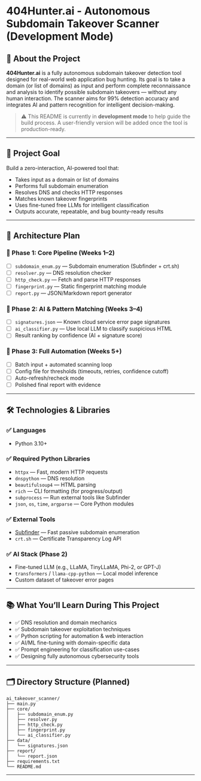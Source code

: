 # 404Hunter.ai - Autonomous Subdomain Takeover Scanner (Development Mode)

## 📌 About the Project

**404Hunter.ai** is a fully autonomous subdomain takeover detection tool designed for real-world web application bug hunting. Its goal is to take a domain (or list of domains) as input and perform complete reconnaissance and analysis to identify possible subdomain takeovers — without any human interaction. The scanner aims for 99% detection accuracy and integrates AI and pattern recognition for intelligent decision-making.

> ⚠️ This README is currently in **development mode** to help guide the build process. A user-friendly version will be added once the tool is production-ready.

---

## 🚀 Project Goal

Build a zero-interaction, AI-powered tool that:

* Takes input as a domain or list of domains
* Performs full subdomain enumeration
* Resolves DNS and checks HTTP responses
* Matches known takeover fingerprints
* Uses fine-tuned free LLMs for intelligent classification
* Outputs accurate, repeatable, and bug bounty-ready results

---

## 🧩 Architecture Plan

### 🧱 Phase 1: Core Pipeline (Weeks 1–2)

* [ ] `subdomain_enum.py` — Subdomain enumeration (Subfinder + crt.sh)
* [ ] `resolver.py` — DNS resolution checker
* [ ] `http_check.py` — Fetch and parse HTTP responses
* [ ] `fingerprint.py` — Static fingerprint matching module
* [ ] `report.py` — JSON/Markdown report generator

### 🧠 Phase 2: AI & Pattern Matching (Weeks 3–4)

* [ ] `signatures.json` — Known cloud service error page signatures
* [ ] `ai_classifier.py` — Use local LLM to classify suspicious HTML
* [ ] Result ranking by confidence (AI + signature score)

### 🔁 Phase 3: Full Automation (Weeks 5+)

* [ ] Batch input + automated scanning loop
* [ ] Config file for thresholds (timeouts, retries, confidence cutoff)
* [ ] Auto-refresh/recheck mode
* [ ] Polished final report with evidence

---

## 🛠️ Technologies & Libraries

### ✅ Languages

* Python 3.10+

### ✅ Required Python Libraries

* `httpx` — Fast, modern HTTP requests
* `dnspython` — DNS resolution
* `beautifulsoup4` — HTML parsing
* `rich` — CLI formatting (for progress/output)
* `subprocess` — Run external tools like Subfinder
* `json`, `os`, `time`, `argparse` — Core Python modules

### ✅ External Tools

* [Subfinder](https://github.com/projectdiscovery/subfinder) — Fast passive subdomain enumeration
* `crt.sh` — Certificate Transparency Log API

### ✅ AI Stack (Phase 2)

* Fine-tuned LLM (e.g., LLaMA, TinyLLaMA, Phi-2, or GPT-J)
* `transformers` / `llama-cpp-python` — Local model inference
* Custom dataset of takeover error pages

---

## 📚 What You’ll Learn During This Project

* ✅ DNS resolution and domain mechanics
* ✅ Subdomain takeover exploitation techniques
* ✅ Python scripting for automation & web interaction
* ✅ AI/ML fine-tuning with domain-specific data
* ✅ Prompt engineering for classification use-cases
* ✅ Designing fully autonomous cybersecurity tools

---

## 🗂 Directory Structure (Planned)

```
ai_takeover_scanner/
├── main.py
├── core/
│   ├── subdomain_enum.py
│   ├── resolver.py
│   ├── http_check.py
│   ├── fingerprint.py
│   └── ai_classifier.py
├── data/
│   └── signatures.json
├── report/
│   └── report.json
├── requirements.txt
└── README.md
```

---